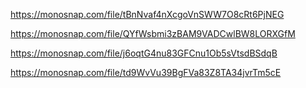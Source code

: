 https://monosnap.com/file/tBnNvaf4nXcgoVnSWW7O8cRt6PjNEG

https://monosnap.com/file/QYfWsbmi3zBAM9VADCwlBW8LORXGfM

https://monosnap.com/file/j6oqtG4nu83GFCnu1Ob5sVtsdBSdqB

https://monosnap.com/file/td9WvVu39BgFVa83Z8TA34jvrTm5cE
